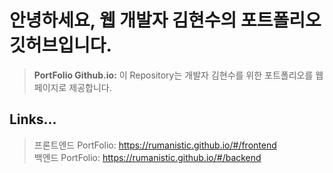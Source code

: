 # 안녕하세요, 웹 개발자 김현수의 포트폴리오 깃허브입니다.

> **PortFolio Github.io:** 이 Repository는 개발자 김현수를 위한 포트폴리오를 웹 페이지로 제공합니다.

## Links...
> 프론트엔드 PortFolio: https://rumanistic.github.io/#/frontend  
> 백엔드 PortFolio: https://rumanistic.github.io/#/backend 
